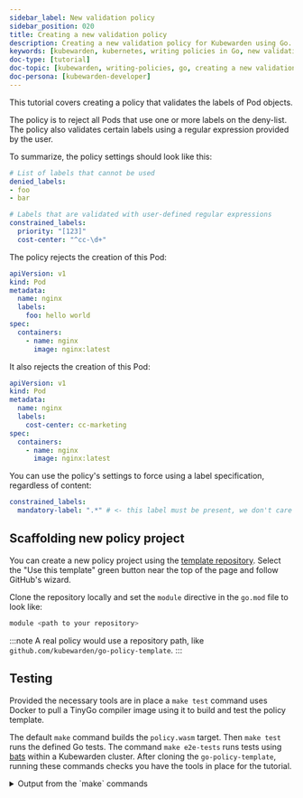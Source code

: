 ```yaml
---
sidebar_label: New validation policy
sidebar_position: 020
title: Creating a new validation policy
description: Creating a new validation policy for Kubewarden using Go.
keywords: [kubewarden, kubernetes, writing policies in Go, new validation policy]
doc-type: [tutorial]
doc-topic: [kubewarden, writing-policies, go, creating a new validation policy]
doc-persona: [kubewarden-developer]
---
```


<head>
  <link rel="canonical" href="https://docs.kubewarden.io/tutorials/writing-policies/go/scaffold"/>
</head>

This tutorial covers creating a policy that validates the labels of Pod objects.

The policy is to reject all Pods that use one or more labels on the deny-list.
The policy also validates certain labels using a regular expression provided by the user.

To summarize, the policy settings should look like this:

```yaml
# List of labels that cannot be used
denied_labels:
- foo
- bar

# Labels that are validated with user-defined regular expressions
constrained_labels:
  priority: "[123]"
  cost-center: "^cc-\d+"
```

The policy rejects the creation of this Pod:

```yaml
apiVersion: v1
kind: Pod
metadata:
  name: nginx
  labels:
    foo: hello world
spec:
  containers:
    - name: nginx
      image: nginx:latest
```

It also rejects the creation of this Pod:

```yaml
apiVersion: v1
kind: Pod
metadata:
  name: nginx
  labels:
    cost-center: cc-marketing
spec:
  containers:
    - name: nginx
      image: nginx:latest
```

You can use the policy's settings to force using a label specification, regardless of content:

```yaml
constrained_labels:
  mandatory-label: ".*" # <- this label must be present, we don't care about its value
```

## Scaffolding new policy project

You can create a new policy project using the
[template repository](https://github.com/kubewarden/go-policy-template).
Select the "Use this template" green button near the top of the page
and follow GitHub's wizard.

Clone the repository locally and set the `module` directive in the `go.mod` file to look like:

```go
module <path to your repository>
```

:::note
A real policy would use a repository path, like `github.com/kubewarden/go-policy-template`.
:::

## Testing

Provided the necessary tools are in place a `make test` command uses Docker to pull a TinyGo compiler image using it to build and test the policy template.

The default `make` command builds the `policy.wasm` target. Then `make test` runs the defined Go tests.
The command `make e2e-tests` runs tests using [bats](https://github.com/bats-core/bats-core) within a Kubewarden cluster.
After cloning the `go-policy-template`, running these commands checks you have the tools in place for the tutorial.

<details>

<summary>Output from the `make` commands</summary>

```console
make test
docker run \
        --rm \
        -e GOFLAGS="-buildvcs=false" \
        -v /home/jhk/projects/suse/tmp/go-kw-demo:/src \
        -w /src tinygo/tinygo:0.30.0 \
        tinygo build -o policy.wasm -target=wasi -no-debug .
Unable to find image 'tinygo/tinygo:0.30.0' locally
0.30.0: Pulling from tinygo/tinygo
9aaefb8797c4: Pull complete
24ab7ca26e01: Pull complete
ca4ea8be6361: Pull complete
50380d0859d2: Pull complete
4f4fb700ef54: Pull complete
ea0ddd497f04: Pull complete
01ba28116afb: Pull complete
Digest: sha256:5cbf5e50aec3a00fcff8bb4ae070a07eea8198187a97b21dff6d873d2274ce7a
Status: Downloaded newer image for tinygo/tinygo:0.30.0
go test -v
=== RUN   TestParsingSettingsWithNoValueProvided
--- PASS: TestParsingSettingsWithNoValueProvided (0.00s)
=== RUN   TestIsNameDenied
--- PASS: TestIsNameDenied (0.00s)
=== RUN   TestEmptySettingsLeadsToApproval
NATIVE: |{"level":"debug","message":"validating pod object","name":"test-pod","namespace":"default"}
|
--- PASS: TestEmptySettingsLeadsToApproval (0.00s)
=== RUN   TestApproval
NATIVE: |{"level":"debug","message":"validating pod object","name":"test-pod","namespace":"default"}
|
--- PASS: TestApproval (0.00s)
=== RUN   TestApproveFixture
NATIVE: |{"level":"debug","message":"validating pod object","name":"test-pod","namespace":"default"}
|
--- PASS: TestApproveFixture (0.00s)
=== RUN   TestRejectionBecauseNameIsDenied
NATIVE: |{"level":"debug","message":"validating pod object","name":"test-pod","namespace":"default"}
|
NATIVE: |{"level":"info","message":"rejecting pod object","name":"test-pod","denied_names":"foo,test-pod"}
|
--- PASS: TestRejectionBecauseNameIsDenied (0.00s)
PASS
ok      github.com/kubewarden/go-policy-template        0.004s
```

and

```console
make e2e-tests
bats e2e.bats
e2e.bats
 ✓ reject because name is on deny list
 ✓ accept because name is not on the deny list
 ✓ accept because the deny list is empty

3 tests, 0 failures
```

</details>
